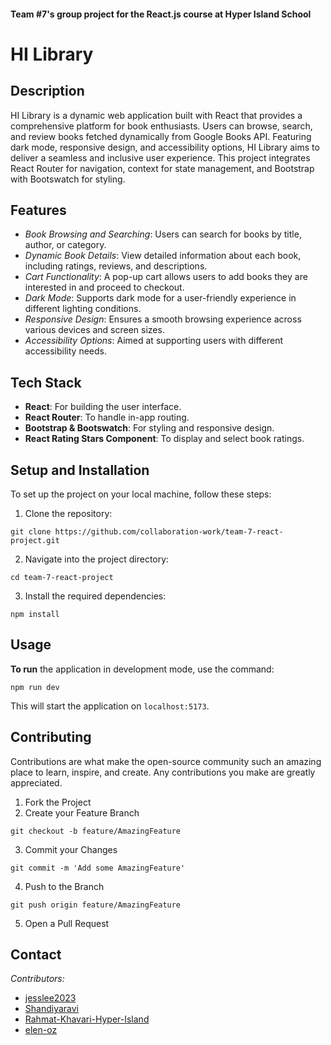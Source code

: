 #### Team #7's group project for the React.js course at Hyper Island School

# HI Library

## Description

HI Library is a dynamic web application built with React that provides a comprehensive platform for book enthusiasts. Users can browse, search, and review books fetched dynamically from Google Books API. Featuring dark mode, responsive design, and accessibility options, HI Library aims to deliver a seamless and inclusive user experience. This project integrates React Router for navigation, context for state management, and Bootstrap with Bootswatch for styling.

## Features

- _Book Browsing and Searching_: Users can search for books by title, author, or category.
- _Dynamic Book Details_: View detailed information about each book, including ratings, reviews, and descriptions.
- _Cart Functionality_: A pop-up cart allows users to add books they are interested in and proceed to checkout.
- _Dark Mode_: Supports dark mode for a user-friendly experience in different lighting conditions.
- _Responsive Design_: Ensures a smooth browsing experience across various devices and screen sizes.
- _Accessibility Options_: Aimed at supporting users with different accessibility needs.

## Tech Stack

- **React**: For building the user interface.
- **React Router**: To handle in-app routing.
- **Bootstrap & Bootswatch**: For styling and responsive design.
- **React Rating Stars Component**: To display and select book ratings.

## Setup and Installation

To set up the project on your local machine, follow these steps:

1. Clone the repository:

```
git clone https://github.com/collaboration-work/team-7-react-project.git
```

2. Navigate into the project directory:

```
cd team-7-react-project
```

3. Install the required dependencies:

```
npm install
```

## Usage

**To run** the application in development mode, use the command:

```
npm run dev
```

This will start the application on `localhost:5173`.

## Contributing

Contributions are what make the open-source community such an amazing place to learn, inspire, and create. Any contributions you make are greatly appreciated.

1. Fork the Project
2. Create your Feature Branch

```
git checkout -b feature/AmazingFeature
```

3. Commit your Changes

```
git commit -m 'Add some AmazingFeature'
```

4. Push to the Branch

```
git push origin feature/AmazingFeature
```

5. Open a Pull Request

## Contact

_Contributors:_

- [jesslee2023](jesslee2023)
- [Shandiyaravi](https://github.com/Shandiyaravi)
- [Rahmat-Khavari-Hyper-Island](https://github.com/Rahmat-Khavari-Hyper-Island)
- [elen-oz](https://github.com/elen-oz)
